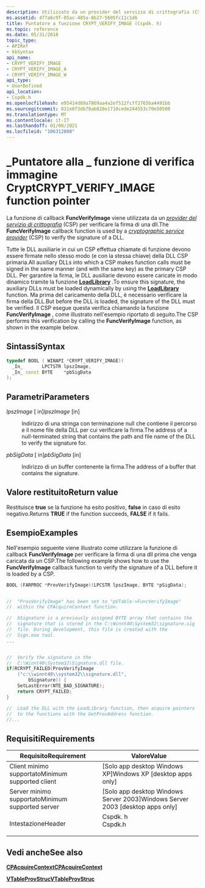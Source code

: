 ```yaml
---
description: Utilizzato da un provider del servizio di crittografia (CSP) per verificare la firma di una DLL.
ms.assetid: 477a6c9f-05ac-485a-8b27-5605fc11c1d6
title: Puntatore a funzione CRYPT_VERIFY_IMAGE (Cspdk. h)
ms.topic: reference
ms.date: 05/31/2018
topic_type:
- APIRef
- kbSyntax
api_name:
- CRYPT_VERIFY_IMAGE
- CRYPT_VERIFY_IMAGE_A
- CRYPT_VERIFY_IMAGE_W
api_type:
- UserDefined
api_location:
- Cspdk.h
ms.openlocfilehash: e95414d09a7869aa4a2ef512fcff2765ba4491bb
ms.sourcegitcommit: 831e8f3db78ab820e1710cede244553c70e50500
ms.translationtype: MT
ms.contentlocale: it-IT
ms.lasthandoff: 01/08/2021
ms.locfileid: "106312808"
---
```

# <a name="crypt_verify_image-function-pointer"></a><span data-ttu-id="1e2ee-103">\_Puntatore alla \_ funzione di verifica immagine Crypt</span><span class="sxs-lookup"><span data-stu-id="1e2ee-103">CRYPT\_VERIFY\_IMAGE function pointer</span></span>

<span data-ttu-id="1e2ee-104">La funzione di callback **FuncVerifyImage** viene utilizzata da un [*provider del servizio di crittografia*](../secgloss/c-gly.md) (CSP) per verificare la firma di una dll.</span><span class="sxs-lookup"><span data-stu-id="1e2ee-104">The **FuncVerifyImage** callback function is used by a [*cryptographic service provider*](../secgloss/c-gly.md) (CSP) to verify the signature of a DLL.</span></span>

<span data-ttu-id="1e2ee-105">Tutte le DLL ausiliarie in cui un CSP effettua chiamate di funzione devono essere firmate nello stesso modo (e con la stessa chiave) della DLL CSP primaria.</span><span class="sxs-lookup"><span data-stu-id="1e2ee-105">All auxiliary DLLs into which a CSP makes function calls must be signed in the same manner (and with the same key) as the primary CSP DLL.</span></span> <span data-ttu-id="1e2ee-106">Per garantire la firma, le DLL ausiliarie devono essere caricate in modo dinamico tramite la funzione [**LoadLibrary**](/windows/win32/api/libloaderapi/nf-libloaderapi-loadlibrarya) .</span><span class="sxs-lookup"><span data-stu-id="1e2ee-106">To ensure this signature, the auxiliary DLLs must be loaded dynamically by using the [**LoadLibrary**](/windows/win32/api/libloaderapi/nf-libloaderapi-loadlibrarya) function.</span></span> <span data-ttu-id="1e2ee-107">Ma prima del caricamento della DLL, è necessario verificare la firma della DLL.</span><span class="sxs-lookup"><span data-stu-id="1e2ee-107">But before the DLL is loaded, the signature of the DLL must be verified.</span></span> <span data-ttu-id="1e2ee-108">Il CSP esegue questa verifica chiamando la funzione **FuncVerifyImage** , come illustrato nell'esempio riportato di seguito.</span><span class="sxs-lookup"><span data-stu-id="1e2ee-108">The CSP performs this verification by calling the **FuncVerifyImage** function, as shown in the example below.</span></span>

## <a name="syntax"></a><span data-ttu-id="1e2ee-109">Sintassi</span><span class="sxs-lookup"><span data-stu-id="1e2ee-109">Syntax</span></span>


```C++
typedef BOOL ( WINAPI *CRYPT_VERIFY_IMAGE)(
  _In_       LPCTSTR lpszImage,
  _In_ const BYTE    *pbSigData
);
```



## <a name="parameters"></a><span data-ttu-id="1e2ee-110">Parametri</span><span class="sxs-lookup"><span data-stu-id="1e2ee-110">Parameters</span></span>

<dl> <dt>

<span data-ttu-id="1e2ee-111">*lpszImage* \[ in\]</span><span class="sxs-lookup"><span data-stu-id="1e2ee-111">*lpszImage* \[in\]</span></span>
</dt> <dd>

<span data-ttu-id="1e2ee-112">Indirizzo di una stringa con terminazione null che contiene il percorso e il nome file della DLL per cui verificare la firma.</span><span class="sxs-lookup"><span data-stu-id="1e2ee-112">The address of a null-terminated string that contains the path and file name of the DLL to verify the signature for.</span></span>

</dd> <dt>

<span data-ttu-id="1e2ee-113">*pbSigData* \[ in\]</span><span class="sxs-lookup"><span data-stu-id="1e2ee-113">*pbSigData* \[in\]</span></span>
</dt> <dd>

<span data-ttu-id="1e2ee-114">Indirizzo di un buffer contenente la firma.</span><span class="sxs-lookup"><span data-stu-id="1e2ee-114">The address of a buffer that contains the signature.</span></span>

</dd> </dl>

## <a name="return-value"></a><span data-ttu-id="1e2ee-115">Valore restituito</span><span class="sxs-lookup"><span data-stu-id="1e2ee-115">Return value</span></span>

<span data-ttu-id="1e2ee-116">Restituisce **true** se la funzione ha esito positivo, **false** in caso di esito negativo.</span><span class="sxs-lookup"><span data-stu-id="1e2ee-116">Returns **TRUE** if the function succeeds, **FALSE** if it fails.</span></span>

## <a name="examples"></a><span data-ttu-id="1e2ee-117">Esempio</span><span class="sxs-lookup"><span data-stu-id="1e2ee-117">Examples</span></span>

<span data-ttu-id="1e2ee-118">Nell'esempio seguente viene illustrato come utilizzare la funzione di callback **FuncVerifyImage** per verificare la firma di una dll prima che venga caricata da un CSP.</span><span class="sxs-lookup"><span data-stu-id="1e2ee-118">The following example shows how to use the **FuncVerifyImage** callback function to verify the signature of a DLL before it is loaded by a CSP.</span></span>


```C++
BOOL (FARPROC *ProvVerifyImage)(LPCSTR lpszImage, BYTE *pSigData);


//  "ProvVerifyImage" has been set to "pVTable->FuncVerifyImage"
//  within the CPAcquireContext function.

//  bSignature is a previously assigned BYTE array that contains the
//  signature that is stored in the C:\Winnt40\System32\signature.sig
//  file. During development, this file is created with the 
//  Sign.exe tool.
...


//  Verify the signature in the
//  C:\Winnt40\System32\Signature.dll file.
if(RCRYPT_FAILED(ProvVerifyImage
    ("c:\\winnt40\\system32\\signature.dll",
        bSignature)) {
    SetLastError(NTE_BAD_SIGNATURE);
    return CRYPT_FAILED;
}

//  Load the DLL with the LoadLibrary function, then acquire pointers 
//  to the functions with the GetProcAddress function.
//...
```



## <a name="requirements"></a><span data-ttu-id="1e2ee-119">Requisiti</span><span class="sxs-lookup"><span data-stu-id="1e2ee-119">Requirements</span></span>



| <span data-ttu-id="1e2ee-120">Requisito</span><span class="sxs-lookup"><span data-stu-id="1e2ee-120">Requirement</span></span> | <span data-ttu-id="1e2ee-121">Valore</span><span class="sxs-lookup"><span data-stu-id="1e2ee-121">Value</span></span> |
|-------------------------------------|------------------------------------------------------------------------------------|
| <span data-ttu-id="1e2ee-122">Client minimo supportato</span><span class="sxs-lookup"><span data-stu-id="1e2ee-122">Minimum supported client</span></span><br/> | <span data-ttu-id="1e2ee-123">\[Solo app desktop Windows XP\]</span><span class="sxs-lookup"><span data-stu-id="1e2ee-123">Windows XP \[desktop apps only\]</span></span><br/>                                        |
| <span data-ttu-id="1e2ee-124">Server minimo supportato</span><span class="sxs-lookup"><span data-stu-id="1e2ee-124">Minimum supported server</span></span><br/> | <span data-ttu-id="1e2ee-125">\[Solo app desktop Windows Server 2003\]</span><span class="sxs-lookup"><span data-stu-id="1e2ee-125">Windows Server 2003 \[desktop apps only\]</span></span><br/>                               |
| <span data-ttu-id="1e2ee-126">Intestazione</span><span class="sxs-lookup"><span data-stu-id="1e2ee-126">Header</span></span><br/>                   | <dl> <span data-ttu-id="1e2ee-127"><dt>Cspdk. h</dt></span><span class="sxs-lookup"><span data-stu-id="1e2ee-127"><dt>Cspdk.h</dt></span></span> </dl> |



## <a name="see-also"></a><span data-ttu-id="1e2ee-128">Vedi anche</span><span class="sxs-lookup"><span data-stu-id="1e2ee-128">See also</span></span>

<dl> <dt>

[<span data-ttu-id="1e2ee-129">**CPAcquireContext**</span><span class="sxs-lookup"><span data-stu-id="1e2ee-129">**CPAcquireContext**</span></span>](https://www.bing.com/search?q=**CPAcquireContext**)
</dt> <dt>

[<span data-ttu-id="1e2ee-130">**VTableProvStruc**</span><span class="sxs-lookup"><span data-stu-id="1e2ee-130">**VTableProvStruc**</span></span>](vtableprovstruc.md)
</dt> </dl>

 

 
